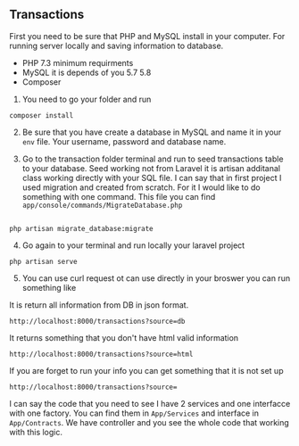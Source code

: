 ## Transactions

First you need to be sure that PHP and MySQL install in your computer. For running server locally and saving information to database.

- PHP 7.3 minimum requirments
- MySQL it is depends of you 5.7 5.8
- Composer

1) You need to go your folder and run 

````
composer install
````

2) Be sure that you have create a database in MySQL and name it in your ````env```` file. Your username, password and database name.

3) Go to the transaction folder terminal and run to seed transactions table to your database. Seed working not from Laravel it is artisan additanal class working directly with your SQL file. I can say that in first project I used migration and created from scratch. For it I would like to do something with one command. This file you can find ````app/console/commands/MigrateDatabase.php````

````

php artisan migrate_database:migrate

````

4) Go again to your terminal and run locally your laravel project

````
php artisan serve
````

5) You can use curl request ot can use directly in your broswer you can run something like 

It is return all information from DB in json format. 

`````
http://localhost:8000/transactions?source=db
`````

It returns something that you don't have html valid information

`````
http://localhost:8000/transactions?source=html
`````

If you are forget to run your info you can get something that it is not set up
`````
http://localhost:8000/transactions?source=
`````

I can say the code that you need to see I have 2 services and one interfacce with one factory. You can find them in ````App/Services```` and interface in ````App/Contracts````. We have controller and you see the whole code that working with this logic.